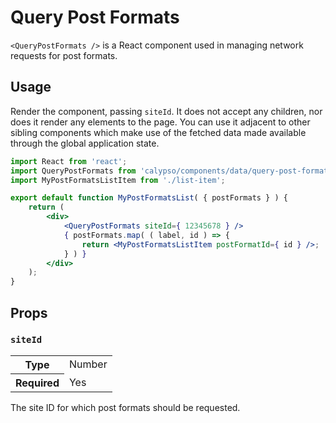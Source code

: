 # Query Post Formats

`<QueryPostFormats />` is a React component used in managing network requests for post formats.

## Usage

Render the component, passing `siteId`. It does not accept any children, nor does it render any elements to the page. You can use it adjacent to other sibling components which make use of the fetched data made available through the global application state.

```jsx
import React from 'react';
import QueryPostFormats from 'calypso/components/data/query-post-formats';
import MyPostFormatsListItem from './list-item';

export default function MyPostFormatsList( { postFormats } ) {
	return (
		<div>
			<QueryPostFormats siteId={ 12345678 } />
			{ postFormats.map( ( label, id ) => {
				return <MyPostFormatsListItem postFormatId={ id } />;
			} ) }
		</div>
	);
}
```

## Props

### `siteId`

<table>
	<tr><th>Type</th><td>Number</td></tr>
	<tr><th>Required</th><td>Yes</td></tr>
</table>

The site ID for which post formats should be requested.
